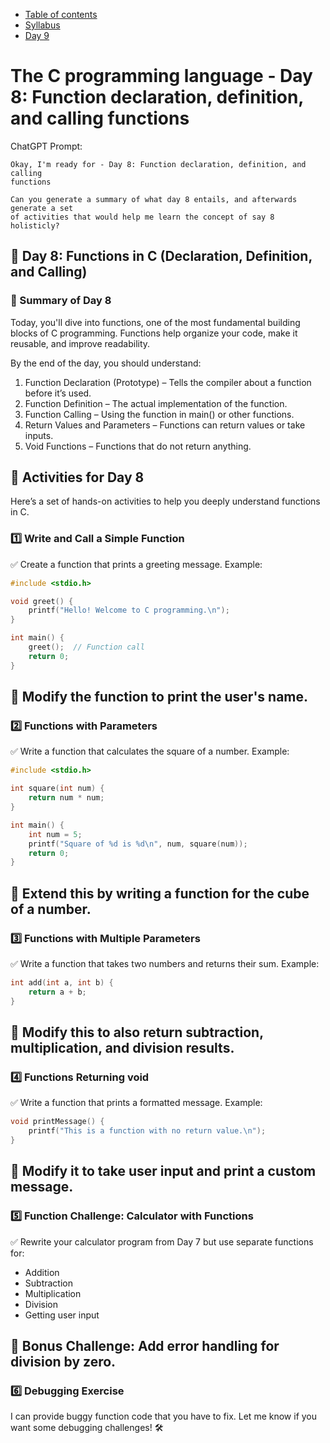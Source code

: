 * [Table of contents](./index.md)  
* [Syllabus](./C-Syllabus.md)  
* [Day 9](./Day_09.md)  

# The C programming language - Day 8: Function declaration, definition, and calling functions
ChatGPT Prompt:  
```
Okay, I'm ready for - Day 8: Function declaration, definition, and calling 
functions

Can you generate a summary of what day 8 entails, and afterwards generate a set 
of activities that would help me learn the concept of say 8 holisticly?
```

## 📌 Day 8: Functions in C (Declaration, Definition, and Calling)
### 🔹 Summary of Day 8
Today, you'll dive into functions, one of the most fundamental building blocks of C programming. Functions help organize your code, make it reusable, and improve readability.  

By the end of the day, you should understand:
1. Function Declaration (Prototype) – Tells the compiler about a function before it’s used.
2. Function Definition – The actual implementation of the function.
3. Function Calling – Using the function in main() or other functions.
4. Return Values and Parameters – Functions can return values or take inputs.
5. Void Functions – Functions that do not return anything.

## 🎯 Activities for Day 8
Here’s a set of hands-on activities to help you deeply understand functions in C.

### 1️⃣ Write and Call a Simple Function
✅ Create a function that prints a greeting message.
Example:

```c
#include <stdio.h>

void greet() {
    printf("Hello! Welcome to C programming.\n");
}

int main() {
    greet();  // Function call
    return 0;
}
```

## 📌 Modify the function to print the user's name.

### 2️⃣ Functions with Parameters
✅ Write a function that calculates the square of a number.
Example:

```c
#include <stdio.h>

int square(int num) {
    return num * num;
}

int main() {
    int num = 5;
    printf("Square of %d is %d\n", num, square(num));
    return 0;
}
```
## 📌 Extend this by writing a function for the cube of a number.

### 3️⃣ Functions with Multiple Parameters
✅ Write a function that takes two numbers and returns their sum.
Example:

```c
int add(int a, int b) {
    return a + b;
}
```

## 📌 Modify this to also return subtraction, multiplication, and division results.

### 4️⃣ Functions Returning void
✅ Write a function that prints a formatted message.
Example:  

```c
void printMessage() {
    printf("This is a function with no return value.\n");
}
```

## 📌 Modify it to take user input and print a custom message.

### 5️⃣ Function Challenge: Calculator with Functions
✅ Rewrite your calculator program from Day 7 but use separate functions for:  
* Addition
* Subtraction
* Multiplication
* Division
* Getting user input

## 📌 Bonus Challenge: Add error handling for division by zero.

### 6️⃣ Debugging Exercise
I can provide buggy function code that you have to fix. Let me know if you want some debugging challenges! 🛠️


